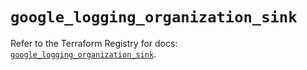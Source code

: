 # `google_logging_organization_sink`

Refer to the Terraform Registry for docs: [`google_logging_organization_sink`](https://registry.terraform.io/providers/hashicorp/google/6.48.0/docs/resources/logging_organization_sink).
